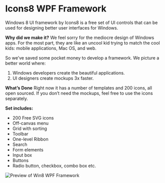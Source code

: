 # Icons8 WPF Framework

Windows 8 UI framework by Icons8 is a free set of UI controls that can be used for designing better user interfaces for Windows.

**Why did we make it?**
We feel sorry for the mediocre design of Windows apps. For the most part, they are like an uncool kid trying to match the cool kids: mobile applications, Mac OS, and web.

So we’ve saved some pocket money to develop a framework. We picture a better world where:
1. Windows developers create the beautiful applications.
2. UI designers create mockups 3x faster.

**What’s Done**
Right now it has a number of templates and 200 icons, all open sourced. If you don’t need the mockups, feel free to use the icons separately.

**Set includes:**
- 200 Free SVG icons
- Off-canvas menu 
- Grid with sorting 
- Toolbar 
- One-level Ribbon 
- Search 
- Form elements 
- Input box 
- Buttons 
- Radio button, checkbox, combo box etc.

![Preview of Win8 WPF Framework](https://github.com/icons8/Win8-UI-Framework/blob/master/Win8WPF.png)
